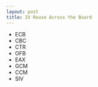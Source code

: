 ```yaml
---
layout: post
title: IV Reuse Across the Board
---
```


- ECB
- CBC
- CTR
- OFB
- EAX
- GCM
- CCM
- SIV

